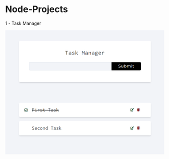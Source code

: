 # Node-Projects

1 - Task Manager


![front Task Manager](https://raw.githubusercontent.com/RianSilvaDEV/Node-Projects/main/taskManager/public/img/page.png)
